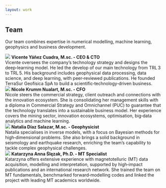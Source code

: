 ```yaml
---
layout: work 
---
```


## Team

Our team combines expertise in numerical modelling, machine learning, geophysics and business development.

<div class="pair">
<img src="{{ site.baseurl }}/assets/img/content/equipo/vicente.png" class="float-left">
<strong>Vicente Yáñez Cuadra, M.sc. - CEO & CTO</strong>
<br>
Vicente oversees the company’s technology strategy and designs the deep‑learning model. He led the develop of our main technology from TRL 3 to TRL 5. His background includes geophysical data processing, data science, and deep learning, with peer‑reviewed publications. He founded TerraSur Geofísica SpA to build a scientific‑technology‑driven business. 
</div>

<div class="pair">
<img src="{{ site.baseurl }}/assets/img/content/equipo/niki.jpeg" class="float-left">
<strong> Nicole Krumm Nualart, M.sc. - CFO</strong>
<br>
Nicole steers the commercial strategy, client outreach and connections with the innovation ecosystem. She is consolidating her management skills with a diploma in Commercial Strategy and Omnichannel (PUC) to guarantee that the technology translates into a sustainable business model. Her experience covers the mining sector, innovation ecosystems, optimisation, big‑data analytics and machine learning.
</div>

<div class="pair">
<img src="{{ site.baseurl }}/assets/img/content/equipo/natalia.png" class="float-left">
<strong>Natalia Díaz Salazar, M.sc. - Geophysicist</strong>
<br>
Natalia specialises in inverse models, with a focus on Bayesian methods for high‑dimensional problems. She also brings a solid background in seismology and earthquake research, enriching the team’s capability to tackle complex geophysical challenges.
</div>

<div class="pair">
<img src="{{ site.baseurl }}/assets/img/content/equipo/katya.jpeg" class="float-left">
<strong>Katarzyna Anna Ślęzak, Ph.D. - MT Specialist</strong>
<br>
Katarzyna offers extensive experience with magnetotelluric (MT) data acquisition, modelling and interpretation, supported by high‑impact publications and an international research network. She trained the team on MT fundamentals, benchmarked forward‑modelling codes and linked the project with leading MT academics worldwide.
</div>


